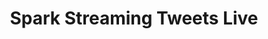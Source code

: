 ---
layout: project
title: Spark Streaming Tweets Live
category: backend-development
description: |
  A real-time Twitter data processing application using Spark Streaming. This project demonstrates real-time data processing capabilities with features including:
  - Real-time Twitter data ingestion using Twitter4J API
  - Word count analysis on streaming data
  - Trending hashtag detection
  - Tweet length analysis
  - Checkpointing for fault tolerance
Technologies used: Apache Spark, Scala, Twitter4J, Streaming, Big Data
tags: [Apache Spark, Streaming, Big Data, Scala, Twitter, Real-time Processing]
github: https://github.com/anirtek/Spark-Streaming-Tweets
image: /static/img/projects/spark-streaming.png
--- 